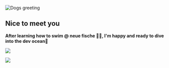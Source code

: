 ![Dogs greeting](https://media.giphy.com/media/v1.Y2lkPTc5MGI3NjExNjEzYTE0OTZmMmExODc0NDZmZTg2OWY1YzI0YzNlNDIzMzcyYjFjMiZlcD12MV9pbnRlcm5hbF9naWZzX2dpZklkJmN0PWc/cnhihejresqSAcHYww/giphy.gif)

## Nice to meet you

**After learning how to swim @ neue fische 🐠🐠, I'm happy and ready to dive into the dev ocean**🫧

![](http://github-profile-summary-cards.vercel.app/api/cards/repos-per-language?username=monaher&theme=default)

![](http://github-profile-summary-cards.vercel.app/api/cards/profile-details?username=monaher&theme=default)
